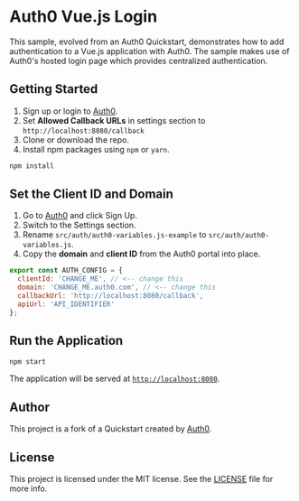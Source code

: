 # Auth0 Vue.js Login

This sample, evolved from an Auth0 Quickstart, demonstrates how to add authentication to a Vue.js application with Auth0. The sample makes use of Auth0's hosted login page which provides centralized authentication.

## Getting Started

1. Sign up or login to [Auth0](https://auth0.com/signup).
2. Set **Allowed Callback URLs** in settings section to `http://localhost:8080/callback`
3. Clone or download the repo.
4. Install npm packages using `npm` or `yarn`.

```bash
npm install
```

## Set the Client ID and Domain

1. Go to [Auth0](https://auth0.com/signup) and click Sign Up.
2. Switch to the Settings section.
3. Rename `src/auth/auth0-variables.js-example` to `src/auth/auth0-variables.js`.
4. Copy the **domain** and **client ID** from the Auth0 portal into place.

```js
export const AUTH_CONFIG = {
  clientId: 'CHANGE_ME', // <-- change this
  domain: 'CHANGE_ME.auth0.com', // <-- change this
  callbackUrl: 'http://localhost:8080/callback',
  apiUrl: 'API_IDENTIFIER'
};
```

## Run the Application

```bash
npm start
```

The application will be served at [`http://localhost:8080`](http://localhost:8080).

## Author

This project is a fork of a Quickstart created by [Auth0](https://auth0.com/).

## License

This project is licensed under the MIT license. See the [LICENSE](LICENSE) file for more info.
